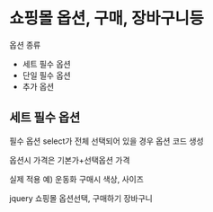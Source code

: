 # 쇼핑몰 옵션, 구매, 장바구니등

옵션 종류
* 세트 필수 옵션
* 단일 필수 옵션
* 추가 옵션

## 세트 필수 옵션
필수 옵션 select가 전체 선택되어 있을 경우 옵션 코드 생성

옵션시 가격은 기본가+선택옵션 가격

실제 적용 예) 운동화 구매시 색상, 사이즈



jquery 쇼핑몰 옵션선택, 구매하기 장바구니
